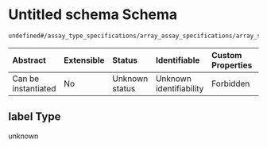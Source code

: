 # Untitled schema Schema

```txt
undefined#/assay_type_specifications/array_assay_specifications/array_sample_labels/0/label
```



| Abstract            | Extensible | Status         | Identifiable            | Custom Properties | Additional Properties | Access Restrictions | Defined In                                                                                                       |
| :------------------ | :--------- | :------------- | :---------------------- | :---------------- | :-------------------- | :------------------ | :--------------------------------------------------------------------------------------------------------------- |
| Can be instantiated | No         | Unknown status | Unknown identifiability | Forbidden         | Allowed               | none                | [assay-valid-1\_array.json\*](../../../schemas/validation_tests/assay-valid-1_array.json "open original schema") |

## label Type

unknown
